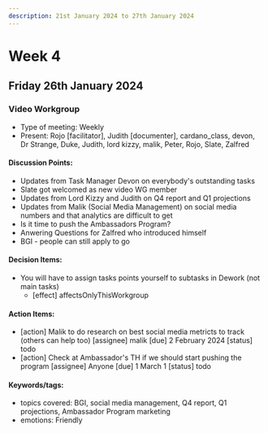 ```yaml
---
description: 21st January 2024 to 27th January 2024
---
```


# Week 4

## Friday 26th January 2024

### Video Workgroup

- Type of meeting: Weekly
- Present: Rojo [facilitator], Judith [documenter], cardano_class, devon, Dr Strange, Duke, Judith, lord kizzy, malik, Peter, Rojo, Slate, Zalfred
#### Discussion Points:
- Updates from Task Manager Devon on everybody's outstanding tasks
- Slate got welcomed as new video WG member
- Updates from Lord Kizzy and Judith on Q4 report and Q1 projections
- Updates from Malik (Social Media Management) on social media numbers and that analytics are difficult to get
- Is it time to push the Ambassadors Program?
- Anwering Questions for Zalfred who introduced himself
- BGI - people can still apply to go

#### Decision Items:
- You will have to assign tasks points yourself to subtasks in Dework (not main tasks)
  - [effect] affectsOnlyThisWorkgroup

#### Action Items:
- [action] Malik to do research on best social media metricts to track (others can help too) [assignee] malik [due] 2 February 2024 [status] todo
- [action] Check at Ambassador's TH if we should start pushing the program [assignee] Anyone [due] 1 March 1 [status] todo

#### Keywords/tags:
- topics covered: BGI, social media management, Q4 report, Q1 projections, Ambassador Program marketing
- emotions: Friendly